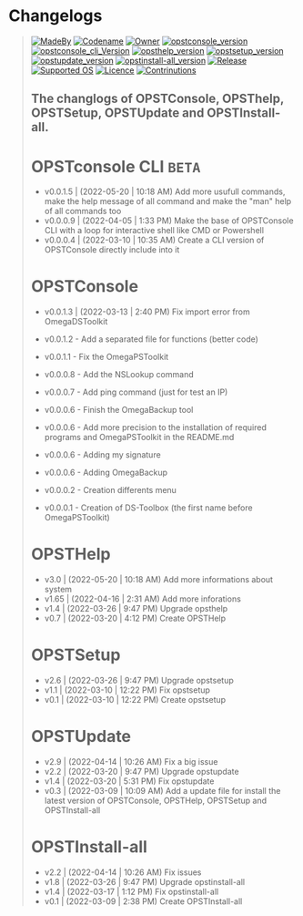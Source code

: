 <!--

#---[Metadata]--------------------------------------------------------------#
#  Filename ~ CHANGLOG.MD                   [Update: 2022-04-16 | 11:31 AM] #
#---[Info]------------------------------------------------------------------#
#  {The OmegaPSToolkit is a product of PSociety™ by MyMeepSQL}              #
#                                                                           #
#  All change of wich "opst" commands                                       #
#---[Author]----------------------------------------------------------------#
#  Thomas Pellissier ~ @MyMeepSQL                                           #
#  Copyright (C) 2022 MyMeepSQL - © PSociety™                               #
#---[Operating System]------------------------------------------------------#
#  Developed for linux                                                      #
#---[Licence]---------------------------------------------------------------#
#  GNU General Public License v3.0                                          #
#  -------------------------------                                          #
#                                                                           #
#  This program is free software; you can redistribute it and/or modify     #
#  it under the terms of the GNU General Public License as published by     #
#  the Free Software Foundation; either version 2 of the License, or        #
#  (at your option) any later version.                                      #
#                                                                           #
#  This program is distributed in the hope that it will be useful,          #
#  but WITHOUT ANY WARRANTY; without even the implied warranty of           #
#  MERCHANTABILITY or FITNESS FOR A PARTICULAR PURPOSE. See the             #
#  GNU General Public License for more details.                             #
#                                                                           #
#  You should have received a copy of the GNU General Public License along  #
#  with this program; if not, write to the Free Software Foundation, Inc.,  #
#  51 Franklin Street, Fifth Floor, Boston, MA 02110-1301 USA.              #
#---------------------------------------------------------------------------#

-->


# **Changelogs**
> [![MadeBy](https://img.shields.io/badge/Made%20by-Thomas%20Pellissier-informational?style=flat-square)](https://github.com/MyMeepSQL)
[![Codename](https://img.shields.io/badge/Codename-MyMeepSQL-informational?style=flat-square)](https://github.com/MyMeepSQL)
[![Owner](https://img.shields.io/badge/Owner-©%20PSociety™-informational?style=flat-square)](https://github.com/MyMeepSQL)
[![opstconsole_version](https://img.shields.io/badge/opstconsole%20version-v0.0.1.3-brightgreen?style=flat-square)](https://github.com/MyMeepSQL/OmegaPSToolkit/blob/main/CHANGLOG.md)
[![opstconsole_cli_Version](https://img.shields.io/badge/opstconsole_CLI%20Version%20[BETA]-v0.0.1.5-red?style=flat-square)](https://github.com/MyMeepSQL/OmegaPSToolkit/blob/main/CHANGLOG.md)
[![opsthelp_version](https://img.shields.io/badge/opsthelp%20version-v3.0-success?style=flat-square)](https://github.com/MyMeepSQL/OmegaPSToolkit/blob/main/CHANGLOG.md)
[![opstsetup_version](https://img.shields.io/badge/opstsetup%20version-v2.6-success?style=flat-square)](https://github.com/MyMeepSQL/OmegaPSToolkit/blob/main/CHANGLOG.md)
[![opstupdate_version](https://img.shields.io/badge/opstupdate%20version-v2.9-success?style=flat-square)](https://github.com/MyMeepSQL/OmegaPSToolkit/blob/main/CHANGLOG.md)
[![opstinstall-all_version](https://img.shields.io/badge/opstinstall%20version-v2.2-success?style=flat-square)](https://github.com/MyMeepSQL/OmegaPSToolkit/blob/main/CHANGLOG.md)
[![Release](https://img.shields.io/badge/Release-In%20Development-yellow?style=flat-square)]()
[![Supported OS](https://img.shields.io/badge/Supported%20OS-Linux-brightgreen?style=flat-square)]()
[![Licence](https://img.shields.io/badge/License-GNU%20GPL--3.0-important?style=flat-square)](https://github.com/MyMeepSQL/OmegaPSToolkit/blob/main/LICENSE)
[![Contrinutions](https://img.shields.io/badge/Contributions-Open%20!-yellow?style=flat-square)]()
> 
> ## The changlogs of **OPSTConsole**, **OPSThelp**, **OPSTSetup**, **OPSTUpdate** and **OPSTInstall-all**.
> 
> 
> # **OPSTconsole CLI** ```BETA```
> * v0.0.1.5 |   (2022-05-20 | 10:18 AM)        Add more usufull commands, make the help message of all command and make the "man" help of all commands too
> * v0.0.0.9 |   (2022-04-05 | 1:33  PM)        Make the base of OPSTConsole CLI with a loop for interactive shell like CMD or Powershell
> * v0.0.0.4 |   (2022-03-10 | 10:35 AM)        Create a CLI version of OPSTConsole directly include into it
> 
> # **OPSTConsole**
> * v0.0.1.3 |   (2022-03-13 | 2:40  PM)       Fix import error from OmegaDSToolkit
> 
> * v0.0.1.2  -  Add a separated file for functions (better code)
> 
> * v0.0.1.1  -  Fix the OmegaPSToolkit
> 
> * v0.0.0.8  -  Add the NSLookup command
> 
> * v0.0.0.7  -  Add ping command (just for test an IP)
> 
> * v0.0.0.6  -  Finish the OmegaBackup tool
> 
> * v0.0.0.6  -  Add more precision to the installation of required programs and OmegaPSToolkit in the README.md
> 
> * v0.0.0.6  -  Adding my signature
> 
> * v0.0.0.6  -  Adding OmegaBackup
> 
> * v0.0.0.2  -  Creation differents menu
> 
> * v0.0.0.1  -  Creation of DS-Toolbox (the first name before OmegaPSToolkit)
> 
> # **OPSTHelp**
> * v3.0     |   (2022-05-20 | 10:18 AM)        Add more informations about system
> * v1.65    |   (2022-04-16 | 2:31  AM)        Add more inforations
> * v1.4     |   (2022-03-26 | 9:47  PM)        Upgrade opsthelp
> * v0.7     |   (2022-03-20 | 4:12  PM)        Create OPSTHelp
> 
> # **OPSTSetup**
> * v2.6     |   (2022-03-26 | 9:47  PM)        Upgrade opstsetup
> * v1.1     |   (2022-03-10 | 12:22 PM)        Fix opstsetup
> * v0.1     |   (2022-03-10 | 12:22 PM)        Create opstsetup
> 
> # **OPSTUpdate**
> * v2.9     |   (2022-04-14 | 10:26 AM)        Fix a big issue
> * v2.2     |   (2022-03-20 | 9:47  PM)        Upgrade opstupdate
> * v1.4     |   (2022-03-20 | 5:31  PM)        Fix opstupdate
> * v0.3     |   (2022-03-09 | 10:09 AM)        Add a update file for install the latest version of OPSTConsole, OPSTHelp, OPSTSetup and OPSTInstall-all
> 
> # **OPSTInstall-all**
> * v2.2     |   (2022-04-14 | 10:26 AM)        Fix issues
> * v1.8     |   (2022-03-26 | 9:47  PM)        Upgrade opstinstall-all
> * v1.4     |   (2022-03-17 | 1:12  PM)        Fix opstinstall-all
> * v0.1     |   (2022-03-09 | 2:38  PM)        Create OPSTInstall-all

